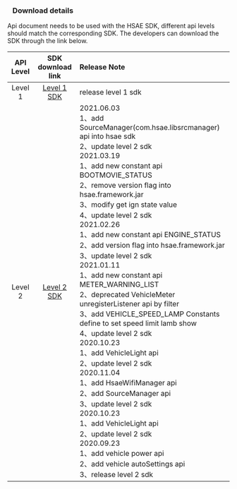 
### &nbsp;&nbsp; Download details

  Api document needs to be used with the HSAE SDK, different api levels should match the corresponding SDK. The developers can download the SDK through the link below. 


API Level | SDK download link | Release Note |
  :-:     |     :-:           |    :-        |
Level 1     |     [Level 1 SDK](https://raw.githubusercontent.com/HSAEAPI/hsae_framework_api/master/1/hsae.framework.jar)           |    release level 1 sdk       |
Level 2     |     [Level 2 SDK](https://raw.githubusercontent.com/HSAEAPI/hsae_framework_api/master/2/hsae.framework.jar)           |2021.06.03 <br> 1、add SourceManager(com.hsae.libsrcmanager) api into hsae sdk <br> 2、update level 2 sdk <br> 2021.03.19 <br> 1、add new constant api BOOTMOVIE_STATUS <br> 2、remove version flag into hsae.framework.jar <br> 3、modify get ign state value<br> 4、update level 2 sdk <br> 2021.02.26<br> 1、add new constant api ENGINE_STATUS <br> 2、add version flag into hsae.framework.jar <br> 3、update level 2 sdk<br> 2021.01.11<br> 1、add new constant api METER_WARNING_LIST <br> 2、deprecated VehicleMeter unregisterListener api by filter <br> 3、add VEHICLE_SPEED_LAMP Constants define to set speed limit lamb show<br> 4、update level 2 sdk<br> 2020.10.23<br> 1、add VehicleLight api<br> 2、update  level 2 sdk<br> 2020.11.04<br> 1、add HsaeWifiManager api<br> 2、add SourceManager api<br> 3、update level 2 sdk<br> 2020.10.23<br> 1、add VehicleLight api<br> 2、update  level 2 sdk<br>  2020.09.23<br> 1、add vehicle power api<br> 2、add vehicle autoSettings api<br> 3、release level 2 sdk<br>   |
